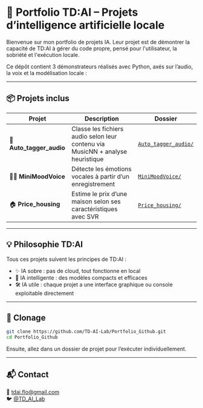 # 🧠 Portfolio TD:AI – Projets d’intelligence artificielle locale

Bienvenue sur mon portfolio de projets IA. Leur projet est de démontrer la capacité de TD:AI à gérer du code propre, pensé pour l'utilisateur, la sobriété et l'exécution locale.

Ce dépôt contient 3 démonstrateurs réalisés avec Python, axés sur l’audio, la voix et la modélisation locale :

---

## 📦 Projets inclus

| Projet | Description | Dossier |
|--------|-------------|---------|
| 🎵 **Auto_tagger_audio** | Classe les fichiers audio selon leur contenu via MusicNN + analyse heuristique | [`Auto_tagger_audio/`](./Auto_tagger_audio) |
| 😶‍🌫️ **MiniMoodVoice** | Détecte les émotions vocales à partir d’un enregistrement | [`MiniMoodVoice/`](./MiniMoodVoice) |
| 🏠 **Price_housing** | Estime le prix d’une maison selon ses caractéristiques avec SVR | [`Price_housing/`](./Price_housing) |

---

## 💡 Philosophie TD:AI

Tous ces projets suivent les principes de TD:AI :
- ✨ IA sobre : pas de cloud, tout fonctionne en local
- 🧠 IA intelligente : des modèles compacts et efficaces
- 🛠️ IA utile : chaque projet a une interface graphique ou console exploitable directement

---

## 🚀 Clonage

```bash
git clone https://github.com/TD-AI-Lab/Portfolio_Github.git
cd Portfolio_Github
```

Ensuite, allez dans un dossier de projet pour l’exécuter individuellement.

---

## 📬 Contact

📧 tdai.flo@gmail.com  
🐦 [@TD_AI_Lab](https://x.com/TD_AI_Lab)
